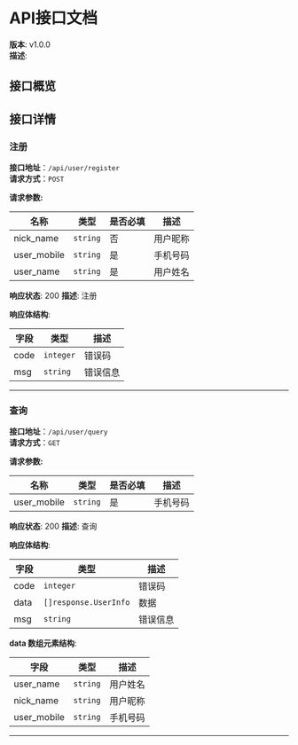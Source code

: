 # API接口文档

**版本**: v1.0.0  
**描述**: 

## 接口概览

## 接口详情
### 注册

**接口地址**：`/api/user/register`  
**请求方式**：`POST`  

**请求参数:**

| 名称 | 类型 | 是否必填 | 描述 |
|------|------|----------|------|
| nick_name | `string` | 否 | 用户昵称 |
| user_mobile | `string` | 是 | 手机号码 |
| user_name | `string` | 是 | 用户姓名 |


**响应状态**: 200
**描述**: 注册

**响应体结构**:

| 字段 | 类型 | 描述 |
|------|------|------|
| code | `integer` | 错误码 |
| msg | `string` | 错误信息 |


---
### 查询

**接口地址**：`/api/user/query`  
**请求方式**：`GET`  

**请求参数:**

| 名称 | 类型 | 是否必填 | 描述 |
|------|------|----------|------|
| user_mobile | `string` | 是 | 手机号码 |


**响应状态**: 200
**描述**: 查询

**响应体结构**:

| 字段 | 类型 | 描述 |
|------|------|------|
| code | `integer` | 错误码 |
| data | `[]response.UserInfo` | 数据 |
| msg | `string` | 错误信息 |

  **data 数组元素结构**:

| 字段 | 类型 | 描述 |
|------|------|------|
| user_name | `string` | 用户姓名 |
| nick_name | `string` | 用户昵称 |
| user_mobile | `string` | 手机号码 |


---
